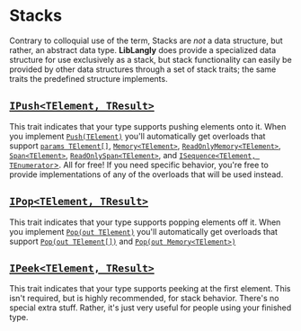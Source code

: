 ﻿# Stacks

Contrary to colloquial use of the term, Stacks are _not_ a data structure, but rather, an abstract data type. **LibLangly** does provide a specialized data structure for use exclusively as a stack, but stack functionality can easily be provided by other data structures through a set of stack traits; the same traits the predefined structure implements.

## [`IPush<TElement, TResult>`](https://entomy.github.io/LibLangly/api/Langly.IPush-2.html)

This trait indicates that your type supports pushing elements onto it. When you implement [`Push(TElement)`](https://entomy.github.io/LibLangly/api/Langly.IPush-2.html#Langly_IPush_2_Push__0_) you'll automatically get overloads that support [`params TElement[]`](https://docs.microsoft.com/en-us/dotnet/csharp/language-reference/keywords/params), [`Memory<TElement>`](https://docs.microsoft.com/en-us/dotnet/api/system.memory-1), [`ReadOnlyMemory<TElement>`](https://docs.microsoft.com/en-us/dotnet/api/system.readonlymemory-1), [`Span<TElement>`](https://docs.microsoft.com/en-us/dotnet/api/system.span-1), [`ReadOnlySpan<TElement>`](https://docs.microsoft.com/en-us/dotnet/api/system.readonlyspan-1), and [`ISequence<TElement, TEnumerator`>](). All for free! If you need specific behavior, you're free to provide implementations of any of the overloads that will be used instead.

## [`IPop<TElement, TResult>`](https://entomy.github.io/LibLangly/api/Langly.IPop-2.html)

This trait indicates that your type supports popping elements off it. When you implement [`Pop(out TElement)`](https://entomy.github.io/LibLangly/api/Langly.IPop-2.html#Langly_IPop_2_Pop__0__) you'll automatically get overloads that support [`Pop(out TElement[])`](https://entomy.github.io/LibLangly/api/Langly.IPop-2.html#Langly_IPop_2_Pop_nint__0____) and [`Pop(out Memory<TElement>)`](https://entomy.github.io/LibLangly/api/Langly.IPop-2.html#Langly_IPop_2_Pop_nint_System_Memory__0___)

## [`IPeek<TElement, TResult>`](https://entomy.github.io/LibLangly/api/Langly.IPeek-2.html)

This trait indicates that your type supports peeking at the first element. This isn't required, but is highly recommended, for stack behavior. There's no special extra stuff. Rather, it's just very useful for people using your finished type.